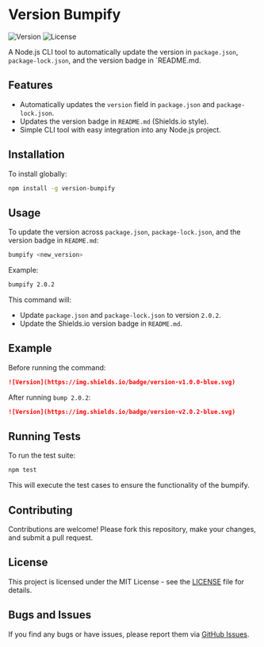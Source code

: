 # Version Bumpify

![Version](https://img.shields.io/badge/version-vnull-blue.svg)
![License](https://img.shields.io/badge/license-MIT-green.svg)

A Node.js CLI tool to automatically update the version in `package.json`, `package-lock.json`, and the version badge in `README.md.

## Features

- Automatically updates the `version` field in `package.json` and `package-lock.json`.
- Updates the version badge in `README.md` (Shields.io style).
- Simple CLI tool with easy integration into any Node.js project.

## Installation

To install globally:

```bash
npm install -g version-bumpify
```

## Usage

To update the version across `package.json`, `package-lock.json`, and the version badge in `README.md`:

```bash
bumpify <new_version>
```

Example:

```bash
bumpify 2.0.2
```

This command will:

- Update `package.json` and `package-lock.json` to version `2.0.2`.
- Update the Shields.io version badge in `README.md`.

## Example

Before running the command:

```md
![Version](https://img.shields.io/badge/version-v1.0.0-blue.svg)
```

After running `bump 2.0.2`:

```md
![Version](https://img.shields.io/badge/version-v2.0.2-blue.svg)
```

## Running Tests

To run the test suite:

```bash
npm test
```

This will execute the test cases to ensure the functionality of the bumpify.

## Contributing

Contributions are welcome! Please fork this repository, make your changes, and submit a pull request.

## License

This project is licensed under the MIT License - see the [LICENSE](LICENSE) file for details.

## Bugs and Issues

If you find any bugs or have issues, please report them via [GitHub Issues](https://github.com/AmJaradat01/version-bumpify/issues).
